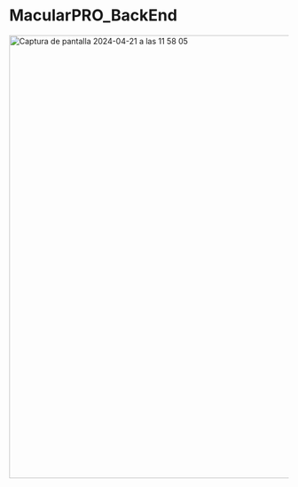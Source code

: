 # MacularPRO_BackEnd

<img width="799" alt="Captura de pantalla 2024-04-21 a las 11 58 05" src="https://github.com/almarpa/MacularPRO_BackEnd/assets/38918727/051ad246-d62a-4030-8b03-1614b30271b8">
